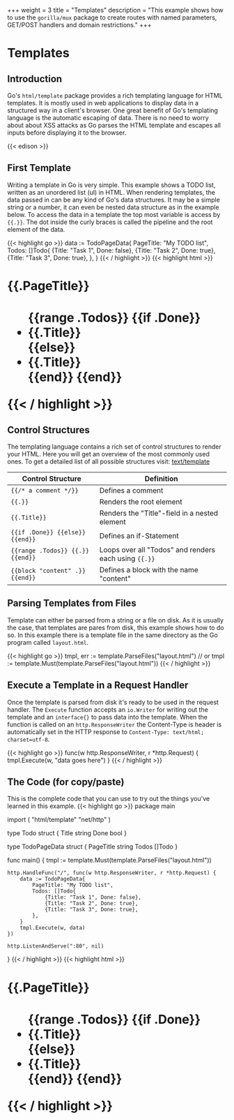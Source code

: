 +++
weight = 3
title = "Templates"
description = "This example shows how to use the `gorilla/mux` package to create routes with named parameters, GET/POST handlers and domain restrictions."
+++

# Templates

## Introduction
Go's `html/template` package provides a rich templating language for HTML templates.
It is mostly used in web applications to display data in a structured way in a client's browser.
One great benefit of Go's templating language is the automatic escaping of data.
There is no need to worry about about XSS attacks as Go parses the HTML template and escapes all inputs before displaying it to the browser.

{{< edison >}}

## First Template
Writing a template in Go is very simple. This example shows a TODO list, written as an unordered list (ul) in HTML.
When rendering templates, the data passed in can be any kind of Go's data structures. It may be a simple string or a number,
it can even be nested data structure as in the example below. To access the data in a template the top most variable is access by `{{.}}`.
The dot inside the curly braces is called the pipeline and the root element of the data.

{{< highlight go >}}
data := TodoPageData{
	PageTitle: "My TODO list",
	Todos: []Todo{
		{Title: "Task 1", Done: false},
		{Title: "Task 2", Done: true},
		{Title: "Task 3", Done: true},
	},
}
{{< / highlight >}}
{{< highlight html >}}
<h1>{{.PageTitle}}<h1>
<ul>
    {{range .Todos}}
        {{if .Done}}
            <li class="done">{{.Title}}</li>
        {{else}}
            <li>{{.Title}}</li>
        {{end}}
    {{end}}
</ul>
{{< / highlight >}}

## Control Structures
The templating language contains a rich set of control structures to render your HTML. Here you will get an overview of the most commonly used ones.
To get a detailed list of all possible structures visit: <a target="_blank" href="https://golang.org/pkg/text/template/#hdr-Actions">text/template</a>

Control Structure | Definition
---|---
`{{/* a comment */}}` | Defines a comment
`{{.}}` | Renders the root element
`{{.Title}}` | Renders the "Title"-field in a nested element
`{{if .Done}} {{else}} {{end}}` | Defines an if-Statement
`{{range .Todos}} {{.}} {{end}}` | Loops over all "Todos" and renders each using `{{.}}`
`{{block "content" .}} {{end}}` | Defines a block with the name "content"

## Parsing Templates from Files
Template can either be parsed from a string or a file on disk.
As it is usually the case, that templates are pares from disk, this example shows how to do so.
In this example there is a template file in the same directory as the Go program called `layout.html`.

{{< highlight go >}}
tmpl, err := template.ParseFiles("layout.html")
// or
tmpl := template.Must(template.ParseFiles("layout.html"))
{{< / highlight >}}

## Execute a Template in a Request Handler
Once the template is parsed from disk it's ready to be used in the request handler.
The `Execute` function accepts an `io.Writer` for writing out the template and an `interface{}` to pass data into the template.
When the function is called on an `http.ResponseWriter` the Content-Type is header is automatically set in the HTTP response to `Content-Type: text/html; charset=utf-8`.

{{< highlight go >}}
func(w http.ResponseWriter, r *http.Request) {
	tmpl.Execute(w, "data goes here")
}
{{< / highlight >}}

## The Code (for copy/paste)
This is the complete code that you can use to try out the things you've learned in this example.
{{< highlight go >}}
package main

import (
	"html/template"
	"net/http"
)

type Todo struct {
	Title string
	Done  bool
}

type TodoPageData struct {
	PageTitle string
	Todos     []Todo
}

func main() {
	tmpl := template.Must(template.ParseFiles("layout.html"))

	http.HandleFunc("/", func(w http.ResponseWriter, r *http.Request) {
		data := TodoPageData{
			PageTitle: "My TODO list",
			Todos: []Todo{
				{Title: "Task 1", Done: false},
				{Title: "Task 2", Done: true},
				{Title: "Task 3", Done: true},
			},
		}
		tmpl.Execute(w, data)
	})

	http.ListenAndServe(":80", nil)
}
{{< / highlight >}}
{{< highlight html >}}
<h1>{{.PageTitle}}<h1>
<ul>
    {{range .Todos}}
        {{if .Done}}
            <li class="done">{{.Title}}</li>
        {{else}}
            <li>{{.Title}}</li>
        {{end}}
    {{end}}
</ul>
{{< / highlight >}}
